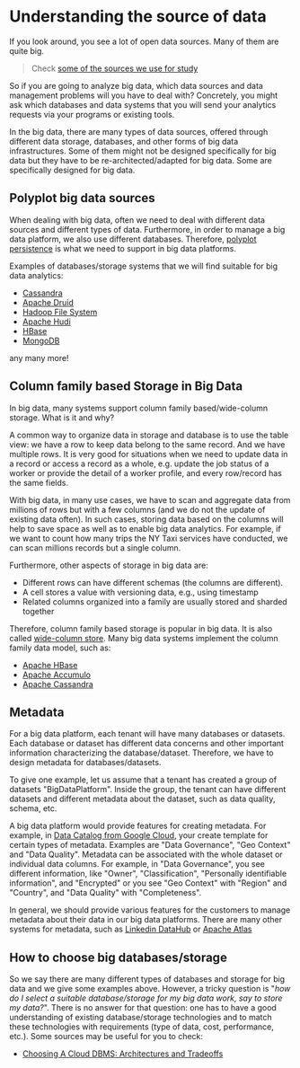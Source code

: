 # Understanding the source of data

If you look around, you see a lot of open data sources. Many of them are quite big.
>Check [some of the sources we use for study](https://version.aalto.fi/gitlab/bigdataplatforms/cs-e4640/-/blob/master/data/README.md)

So if you are going to analyze big data, which data sources and data management problems will you have to deal with? Concretely, you might ask which databases and data systems that you will send your analytics requests via your programs or existing tools.

In the big data, there are many types of data sources, offered through different data storage, databases, and other forms of big data infrastructures. Some of them might not be designed specifically for big data but they have to be re-architected/adapted for big data. Some are specifically designed for big data.


## Polyplot big data sources
When dealing with big data, often we need to deal with different data sources and different types of data. Furthermore, in order to manage a big data platform, we also use different databases. Therefore, [polyplot persistence](https://en.wikipedia.org/wiki/Polyglot_persistence) is what we need to support in big data platforms.

Examples of databases/storage systems that we will find suitable for big data analytics:
* [Cassandra](https://cassandra.apache.org/)
* [Apache Druid](https://druid.apache.org/)
* [Hadoop File System](https://hadoop.apache.org/)
* [Apache Hudi](https://hudi.apache.org/)
* [HBase](https://hbase.apache.org/)
* [MongoDB](https://www.mongodb.com/)

any many more!

## Column family based Storage in Big Data
In big data, many systems support column family based/wide-column storage. What is it and why?

A common way to organize data in storage and database is to use the table view: we have a row to keep data belong to the same record. And we have multiple rows. It is very good for situations when we need to update data in a record or access a record as a whole, e.g. update the job status of a worker or provide the detail of a worker profile, and every row/record has  the same fields.

With big data, in many use cases, we have to scan and aggregate data from millions of rows but with a few columns (and we do not the update of existing data often). In such cases, storing data based on the columns will help to save space as well as to enable big data analytics. For example, if we want to count how many trips the NY Taxi services have conducted, we can scan millions records but a single column.

Furthermore, other aspects of storage in big data are:
* Different rows can have different schemas (the columns are different).
* A cell stores a value with versioning data, e.g., using timestamp
* Related columns organized into a family are usually stored and sharded together

Therefore, column family based storage is popular in big data. It is also called [wide-column store](https://en.wikipedia.org/wiki/Wide-column_store). Many big data systems implement the column family data model, such as:
  * [ Apache HBase](https://www.slideshare.net/larsgeorge/hbase-in-practice)
  * [Apache Accumulo](https://accumulo.apache.org/docs/2.x/getting-started/table_design)
  * [Apache Cassandra](https://cassandra.apache.org/_/index.html)


## Metadata

For a big data platform, each tenant will have many databases or datasets. Each database or dataset has different data concerns and other important information characterizing the database/dataset. Therefore, we have to design metadata for databases/datasets.

To give one example, let us assume that a tenant has created a group of datasets "BigDataPlatform". Inside the group, the tenant can have different datasets and different metadata about the dataset, such as  data quality, schema, etc.

A big data platform would provide features for creating metadata. For example, in [Data Catalog from Google Cloud](https://cloud.google.com/data-catalog), your create template for certain types of metadata. Examples are "Data Governance", "Geo Context" and "Data Quality". Metadata can be associated with the whole dataset or individual data columns. For example, in "Data Governance", you see different information, like "Owner", "Classification", "Personally identifiable information", and "Encrypted" or you see "Geo Context" with "Region" and "Country", and "Data Quality" with  "Completeness".

In general, we should provide various features for the customers to manage metadata about their data in our big data platforms. There are many other systems for metadata, such as [Linkedin DataHub](https://github.com/linkedin/datahub) or [Apache Atlas](https://atlas.apache.org/#/)

## How to choose big databases/storage

So we say there are many different types of databases and storage for big data and we give some examples above. However, a tricky question is "*how do I select a suitable database/storage for my big data work, say to store my data?*". There is no answer for that question: one has to have a good understanding of existing database/storage technologies and to match these technologies with requirements (type of data, cost, performance, etc.). Some sources may be useful for you to check:
* [Choosing A Cloud DBMS: Architectures and Tradeoffs](http://vldb.org/pvldb/vol12/p2170-tan.pdf)
